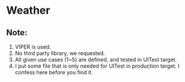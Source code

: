 # Weather

## Note:
1. VIPER is used.
2. No third party library, we requested.
3. All given use cases (1~5) are defined, and tested in UITest target.
4. I put some file that is only needed for UITest in production target. I confess here before you find it.